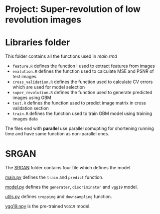# Project: Super-revolution of low revolution images

# Libraries folder
This folder contains all the functions used in *main.rmd*
+ `feature.R` defines the function I used to extract features from images
+ `evalution.R` defines the function used to calculate MSE and PSNR of test images
+ `cross_validation.R` defines the function used to calculate CV errors which are used for model selection
+ `super_revolution.R` defines the function used to generate predicted images using GBM
+ `test.R` defines the function used to predict image matrix in cross validation section
+ `train.R` defines the function used to train GBM model using training images data

The files end with **parallel** use parallel comupting for shortening running time and have same function as non-parallel ones.

# SRGAN
The [SRGAN](https://github.com/TZstatsADS/Spring2019-Proj3-grp12/tree/master/lib/SRGAN) folder contains four file which defines the model.

[main.py](https://github.com/TZstatsADS/Spring2019-Proj3-grp12/blob/master/lib/SRGAN/main.py) defines the `train` and `predict` function.

[model.py](https://github.com/TZstatsADS/Spring2019-Proj3-grp12/blob/master/lib/SRGAN/model.py) defines the `generater`, `discriminator` and `vgg19` model.

[utils.py](https://github.com/TZstatsADS/Spring2019-Proj3-grp12/blob/master/lib/SRGAN/utils.py) defines `cropping` and `downsampling` function.

[vgg19.npy](https://github.com/TZstatsADS/Spring2019-Proj3-grp12/blob/master/lib/SRGAN/vgg19.npy) is the pre-trained `VGG19` model.
